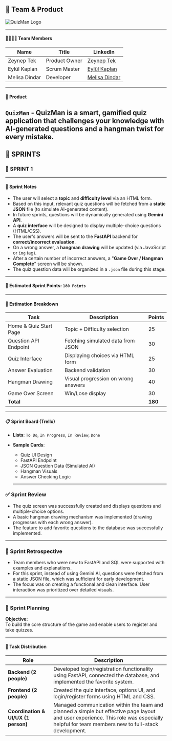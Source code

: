 ## 🧠 Team & Product 

![QuizMan Logo](./assets/logo.jepg)

---

#### 👨‍👩‍👧‍👦 Team Members

| **Name**       | **Title**        | **LinkedIn** |
|----------------|------------------|--------------|
| Zeynep Tek     | Product Owner    | [Zeynep Tek](https://www.linkedin.com/in/zeynep-tek/) |
| Eylül Kaplan   | Scrum Master     | [Eylül Kaplan](https://www.linkedin.com/in/eylulka01/) |
| Melisa Dindar  | Developer        | [Melisa Dindar](http://linkedin.com/in/melisa-dindar-991571246) |

---

#### 🚀 Product

`QuizMan` - QuizMan is a smart, gamified quiz application that challenges your knowledge with AI-generated questions and a hangman twist for every mistake.
---

## 🚀 SPRINTS

### 🏁 SPRINT 1

---

#### 📝 Sprint Notes

- The user will select a **topic** and **difficulty level** via an HTML form.
- Based on this input, relevant quiz questions will be fetched from a **static JSON** file (to simulate AI-generated content).
- In future sprints, questions will be dynamically generated using **Gemini API**.
- A **quiz interface** will be designed to display multiple-choice questions (HTML/CSS).
- The user's answers will be sent to the **FastAPI** backend for **correct/incorrect evaluation**.
- On a wrong answer, a **hangman drawing** will be updated (via JavaScript or `img` tag).
- After a certain number of incorrect answers, a "**Game Over / Hangman Complete**" screen will be shown.
- The quiz question data will be organized in a `.json` file during this stage.

---

#### 🎯 Estimated Sprint Points: `180 Points`

---

#### 🧮 Estimation Breakdown

| Task | Description | Points |
|------|-------------|--------|
| Home & Quiz Start Page | Topic + Difficulty selection | 25 |
| Question API Endpoint | Fetching simulated data from JSON | 30 |
| Quiz Interface | Displaying choices via HTML form | 25 |
| Answer Evaluation | Backend validation | 30 |
| Hangman Drawing | Visual progression on wrong answers | 40 |
| Game Over Screen | Win/Lose display | 30 |
| **Total** |  | **180** |

---

#### 📋 Sprint Board (Trello)

- **Lists**: `To Do`, `In Progress`, `In Review`, `Done`  
- **Sample Cards**:
  - Quiz UI Design  
  - FastAPI Endpoint  
  - JSON Question Data (Simulated AI)  
  - Hangman Visuals  
  - Answer Checking Logic
  
  ---

### ✅ Sprint Review

- The quiz screen was successfully created and displays questions and multiple-choice options.
- A basic hangman drawing mechanism was implemented (drawing progresses with each wrong answer).
- The feature to add favorite questions to the database was successfully implemented.

---

### 🧠 Sprint Retrospective

- Team members who were new to FastAPI and SQL were supported with examples and explanations.
- For this sprint, instead of using Gemini AI, questions were fetched from a static JSON file, which was sufficient for early development.
- The focus was on creating a functional and clean interface. User interaction was prioritized over detailed visuals.

---

### 📅 Sprint Planning

**Objective:**  
To build the core structure of the game and enable users to register and take quizzes.

---

#### 👥 Task Distribution

| Role | Description |
|------|-------------|
| **Backend (2 people)** | Developed login/registration functionality using FastAPI, connected the database, and implemented the favorite system. |
| **Frontend (2 people)** | Created the quiz interface, options UI, and login/register forms using HTML and CSS. |
| **Coordination & UI/UX (1 person)** | Managed communication within the team and planned a simple but effective page layout and user experience. This role was especially helpful for team members new to full-stack development. |
